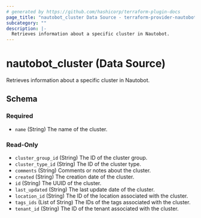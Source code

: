 ```yaml
---
# generated by https://github.com/hashicorp/terraform-plugin-docs
page_title: "nautobot_cluster Data Source - terraform-provider-nautobot"
subcategory: ""
description: |-
  Retrieves information about a specific cluster in Nautobot.
---
```


# nautobot_cluster (Data Source)

Retrieves information about a specific cluster in Nautobot.



<!-- schema generated by tfplugindocs -->
## Schema

### Required

- `name` (String) The name of the cluster.

### Read-Only

- `cluster_group_id` (String) The ID of the cluster group.
- `cluster_type_id` (String) The ID of the cluster type.
- `comments` (String) Comments or notes about the cluster.
- `created` (String) The creation date of the cluster.
- `id` (String) The UUID of the cluster.
- `last_updated` (String) The last update date of the cluster.
- `location_id` (String) The ID of the location associated with the cluster.
- `tags_ids` (List of String) The IDs of the tags associated with the cluster.
- `tenant_id` (String) The ID of the tenant associated with the cluster.


